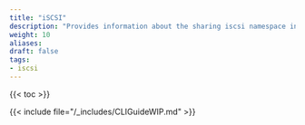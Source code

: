 ```yaml
---
title: "iSCSI"
description: "Provides information about the sharing iscsi namespace in the TrueNAS CLI. Includes command syntax and common commands."
weight: 10
aliases:
draft: false
tags:
- iscsi
---
```


{{< toc >}}

{{< include file="/_includes/CLIGuideWIP.md" >}}

<!-- From IncreaseISCSIStorage.md:

{{< expand "Expand a File-Based LUN in the TrueNAS CLI" "v" >}}
Go to **System Settings > Shell** to access the TrueNAS SCALE CLI.
If needed, use [`sharing iscsi extent query`]({{< relref "CLIiSCSI.md" >}}) to find the id number for the extent.

Enter <code>sharing iscsi extent update id=<em>1</em> filesize="<em>1234</em>"</code>, where *1* is the id number of the extent, and *1234* is the new value as an integer that is one or more multiples of the logical block size (default 512) larger than the current file size. Then press <kbd>Enter</kbd>.
The command returns an empty line when successful.

Use <code>sharing iscsi extent get_instance id=<em>1</em></code> to confirm changes.
{{< /expand >}} -->
